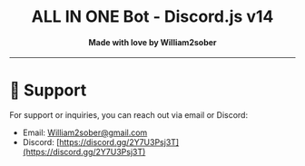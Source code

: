 <h1 align="center">
   ALL IN ONE Bot - Discord.js v14
</h1>
<h4 align="center">Made with love by William2sober</h4>

---------

# 💖 Support
For support or inquiries, you can reach out via email or Discord:

- Email: [William2sober@gmail.com](mailto:William2sober@gmail.com)
- Discord: [https://discord.gg/2Y7U3Psj3T](https://discord.gg/2Y7U3Psj3T)
